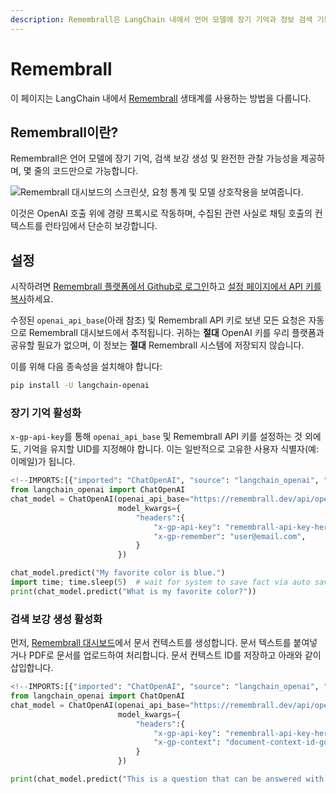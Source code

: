 ```yaml
---
description: Remembrall은 LangChain 내에서 언어 모델에 장기 기억과 정보 검색 기능을 추가하는 간편한 도구입니다.
---
```


# Remembrall

이 페이지는 LangChain 내에서 [Remembrall](https://remembrall.dev) 생태계를 사용하는 방법을 다룹니다.

## Remembrall이란?

Remembrall은 언어 모델에 장기 기억, 검색 보강 생성 및 완전한 관찰 가능성을 제공하며, 몇 줄의 코드만으로 가능합니다.

![Remembrall 대시보드의 스크린샷, 요청 통계 및 모델 상호작용을 보여줍니다.](/img/RemembrallDashboard.png "Remembrall 대시보드 인터페이스")

이것은 OpenAI 호출 위에 경량 프록시로 작동하며, 수집된 관련 사실로 채팅 호출의 컨텍스트를 런타임에서 단순히 보강합니다.

## 설정

시작하려면 [Remembrall 플랫폼에서 Github로 로그인](https://remembrall.dev/login)하고 [설정 페이지에서 API 키를 복사](https://remembrall.dev/dashboard/settings)하세요.

수정된 `openai_api_base`(아래 참조) 및 Remembrall API 키로 보낸 모든 요청은 자동으로 Remembrall 대시보드에서 추적됩니다. 귀하는 **절대** OpenAI 키를 우리 플랫폼과 공유할 필요가 없으며, 이 정보는 **절대** Remembrall 시스템에 저장되지 않습니다.

이를 위해 다음 종속성을 설치해야 합니다:

```bash
pip install -U langchain-openai
```


### 장기 기억 활성화

`x-gp-api-key`를 통해 `openai_api_base` 및 Remembrall API 키를 설정하는 것 외에도, 기억을 유지할 UID를 지정해야 합니다. 이는 일반적으로 고유한 사용자 식별자(예: 이메일)가 됩니다.

```python
<!--IMPORTS:[{"imported": "ChatOpenAI", "source": "langchain_openai", "docs": "https://api.python.langchain.com/en/latest/chat_models/langchain_openai.chat_models.base.ChatOpenAI.html", "title": "Remembrall"}]-->
from langchain_openai import ChatOpenAI
chat_model = ChatOpenAI(openai_api_base="https://remembrall.dev/api/openai/v1",
                        model_kwargs={
                            "headers":{
                                "x-gp-api-key": "remembrall-api-key-here",
                                "x-gp-remember": "user@email.com",
                            }
                        })

chat_model.predict("My favorite color is blue.")
import time; time.sleep(5)  # wait for system to save fact via auto save
print(chat_model.predict("What is my favorite color?"))
```


### 검색 보강 생성 활성화

먼저, [Remembrall 대시보드](https://remembrall.dev/dashboard/spells)에서 문서 컨텍스트를 생성합니다. 문서 텍스트를 붙여넣거나 PDF로 문서를 업로드하여 처리합니다. 문서 컨텍스트 ID를 저장하고 아래와 같이 삽입합니다.

```python
<!--IMPORTS:[{"imported": "ChatOpenAI", "source": "langchain_openai", "docs": "https://api.python.langchain.com/en/latest/chat_models/langchain_openai.chat_models.base.ChatOpenAI.html", "title": "Remembrall"}]-->
from langchain_openai import ChatOpenAI
chat_model = ChatOpenAI(openai_api_base="https://remembrall.dev/api/openai/v1",
                        model_kwargs={
                            "headers":{
                                "x-gp-api-key": "remembrall-api-key-here",
                                "x-gp-context": "document-context-id-goes-here",
                            }
                        })

print(chat_model.predict("This is a question that can be answered with my document."))
```